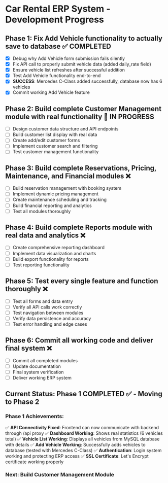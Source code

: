 # Car Rental ERP System - Development Progress

## Phase 1: Fix Add Vehicle functionality to actually save to database ✅ COMPLETED
- [x] Debug why Add Vehicle form submission fails silently
- [x] Fix API call to properly submit vehicle data (added daily_rate field)
- [x] Ensure vehicle list refreshes after successful addition
- [x] Test Add Vehicle functionality end-to-end
- [x] **SUCCESS**: Mercedes C-Class added successfully, database now has 6 vehicles
- [x] Commit working Add Vehicle feature

## Phase 2: Build complete Customer Management module with real functionality 🔄 IN PROGRESS
- [ ] Design customer data structure and API endpoints
- [ ] Build customer list display with real data
- [ ] Create add/edit customer forms
- [ ] Implement customer search and filtering
- [ ] Test customer management functionality

## Phase 3: Build complete Reservations, Pricing, Maintenance, and Financial modules ❌
- [ ] Build reservation management with booking system
- [ ] Implement dynamic pricing management
- [ ] Create maintenance scheduling and tracking
- [ ] Build financial reporting and analytics
- [ ] Test all modules thoroughly

## Phase 4: Build complete Reports module with real data and analytics ❌
- [ ] Create comprehensive reporting dashboard
- [ ] Implement data visualization and charts
- [ ] Build export functionality for reports
- [ ] Test reporting functionality

## Phase 5: Test every single feature and function thoroughly ❌
- [ ] Test all forms and data entry
- [ ] Verify all API calls work correctly
- [ ] Test navigation between modules
- [ ] Verify data persistence and accuracy
- [ ] Test error handling and edge cases

## Phase 6: Commit all working code and deliver final system ❌
- [ ] Commit all completed modules
- [ ] Update documentation
- [ ] Final system verification
- [ ] Deliver working ERP system

## Current Status: Phase 1 COMPLETED ✅ - Moving to Phase 2

### Phase 1 Achievements:
✅ **API Connectivity Fixed**: Frontend can now communicate with backend through /api proxy
✅ **Dashboard Working**: Shows real statistics (6 vehicles total)
✅ **Vehicle List Working**: Displays all vehicles from MySQL database with details
✅ **Add Vehicle Working**: Successfully adds vehicles to database (tested with Mercedes C-Class)
✅ **Authentication**: Login system working and protecting ERP access
✅ **SSL Certificate**: Let's Encrypt certificate working properly

### Next: Build Customer Management Module

